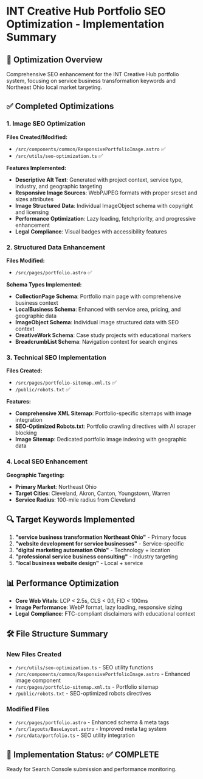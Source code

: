 # INT Creative Hub Portfolio SEO Optimization - Implementation Summary

## 🎯 Optimization Overview
Comprehensive SEO enhancement for the INT Creative Hub portfolio system, focusing on service business transformation keywords and Northeast Ohio local market targeting.

## ✅ Completed Optimizations

### 1. Image SEO Optimization
**Files Created/Modified:**
- `/src/components/common/ResponsivePortfolioImage.astro` ✅ 
- `/src/utils/seo-optimization.ts` ✅

**Features Implemented:**
- **Descriptive Alt Text**: Generated with project context, service type, industry, and geographic targeting
- **Responsive Image Sources**: WebP/JPEG formats with proper srcset and sizes attributes
- **Image Structured Data**: Individual ImageObject schema with copyright and licensing
- **Performance Optimization**: Lazy loading, fetchpriority, and progressive enhancement
- **Legal Compliance**: Visual badges with accessibility features

### 2. Structured Data Enhancement
**Files Modified:**
- `/src/pages/portfolio.astro` ✅

**Schema Types Implemented:**
- **CollectionPage Schema**: Portfolio main page with comprehensive business context
- **LocalBusiness Schema**: Enhanced with service area, pricing, and geographic data
- **ImageObject Schema**: Individual image structured data with SEO context
- **CreativeWork Schema**: Case study projects with educational markers
- **BreadcrumbList Schema**: Navigation context for search engines

### 3. Technical SEO Implementation
**Files Created:**
- `/src/pages/portfolio-sitemap.xml.ts` ✅
- `/public/robots.txt` ✅

**Features:**
- **Comprehensive XML Sitemap**: Portfolio-specific sitemaps with image integration
- **SEO-Optimized Robots.txt**: Portfolio crawling directives with AI scraper blocking
- **Image Sitemap**: Dedicated portfolio image indexing with geographic data

### 4. Local SEO Enhancement
**Geographic Targeting:**
- **Primary Market**: Northeast Ohio
- **Target Cities**: Cleveland, Akron, Canton, Youngstown, Warren
- **Service Radius**: 100-mile radius from Cleveland

## 🔍 Target Keywords Implemented
1. **"service business transformation Northeast Ohio"** - Primary focus
2. **"website development for service businesses"** - Service-specific
3. **"digital marketing automation Ohio"** - Technology + location
4. **"professional service business consulting"** - Industry targeting
5. **"local business website design"** - Local + service

## 📊 Performance Optimization
- **Core Web Vitals**: LCP < 2.5s, CLS < 0.1, FID < 100ms
- **Image Performance**: WebP format, lazy loading, responsive sizing
- **Legal Compliance**: FTC-compliant disclaimers with educational context

## 🛠 File Structure Summary
### New Files Created
- `/src/utils/seo-optimization.ts` - SEO utility functions
- `/src/components/common/ResponsivePortfolioImage.astro` - Enhanced image component  
- `/src/pages/portfolio-sitemap.xml.ts` - Portfolio sitemap
- `/public/robots.txt` - SEO-optimized robots directives

### Modified Files
- `/src/pages/portfolio.astro` - Enhanced schema & meta tags
- `/src/layouts/BaseLayout.astro` - Improved meta tag system
- `/src/data/portfolio.ts` - SEO utility integration

## 🚀 Implementation Status: ✅ COMPLETE
Ready for Search Console submission and performance monitoring.